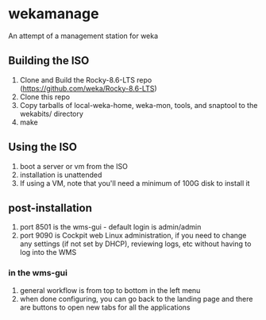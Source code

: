 # wekamanage
An attempt of a management station for weka

## Building the ISO
1. Clone and Build the Rocky-8.6-LTS repo (https://github.com/weka/Rocky-8.6-LTS)
2. Clone this repo
3. Copy tarballs of local-weka-home, weka-mon, tools, and snaptool to the wekabits/ directory
4. make


## Using the ISO
1. boot a server or vm from the ISO
2. installation is unattended
3. If using a VM, note that you'll need a minimum of 100G disk to install it

## post-installation
1. port 8501 is the wms-gui - default login is admin/admin
2. port 9090 is Cockpit web Linux administration, if you need to change any settings (if not set by DHCP), reviewing logs, etc without having to log into the WMS

### in the wms-gui
1. general workflow is from top to bottom in the left menu
2. when done configuring, you can go back to the landing page and there are buttons to open new tabs for all the applications
